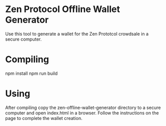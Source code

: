 Zen Protocol Offline Wallet Generator
=====================================

Use this tool to generate a wallet for the Zen Prototcol crowdsale in a secure computer.

# Compiling

npm install
npm run build

# Using

After compiling copy the zen-offline-wallet-generator directory to a secure computer and open index.html in a browser.
Follow the instructions on the page to complete the wallet creation.

